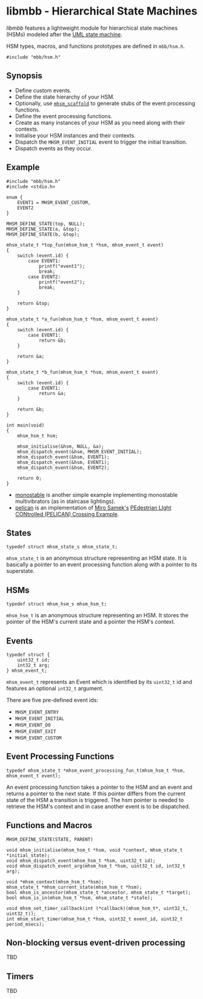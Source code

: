 libmbb - Hierarchical State Machines
====================================

*libmbb* features a lightweight module for hierarchical state machines (HSMs)
modeled after the 
[UML state machine](http://en.wikipedia.org/wiki/UML_state_machine).

HSM types, macros, and functions prototypes are defined in `mbb/hsm.h`. 

	#include "mbb/hsm.h"

Synopsis
--------

* Define custom events.
* Define the state hierarchy of your HSM.
* Optionally, use [`mhsm_scaffold`](../tools/mhsm_scaffold) to generate stubs
  of the event processing functions.
* Define the event processing functions.
* Create as many instances of your HSM as you need along with their contexts.
* Initialise your HSM instances and their contexts.
* Dispatch the `MHSM_EVENT_INITIAL` event to trigger the initial transition.
* Dispatch events as they occur.

Example
-------

	#include "mbb/hsm.h"
	#include <stdio.h>
	
	enum {
		EVENT1 = MHSM_EVENT_CUSTOM,
		EVENT2
	}
	
	MHSM_DEFINE_STATE(top, NULL);
	MHSM_DEFINE_STATE(a, &top);
	MHSM_DEFINE_STATE(b, &top);
	
	mhsm_state_t *top_fun(mhsm_hsm_t *hsm, mhsm_event_t event)
	{
		switch (event.id) {
			case EVENT1:
				printf("event1");
				break;
			case EVENT2:
				printf("event2");
				break;
		}
	
		return &top;
	}
	
	mhsm_state_t *a_fun(mhsm_hsm_t *hsm, mhsm_event_t event)
	{
		switch (event.id) {
			case EVENT1:
				return &b;
		}
	
		return &a;
	}
	
	mhsm_state_t *b_fun(mhsm_hsm_t *hsm, mhsm_event_t event)
	{
		switch (event.id) {
			case EVENT1:
				return &a;
		}
	
		return &b;
	}
	
	int main(void)
	{
		mhsm_hsm_t hsm;
	
		mhsm_initialise(&hsm, NULL, &a);
		mhsm_dispatch_event(&hsm, MHSM_EVENT_INITIAL);
		mhsm_dispatch_event(&hsm, EVENT1);
		mhsm_dispatch_event(&hsm, EVENT1);
		mhsm_dispatch_event(&hsm, EVENT2);
	
		return 0;
	}

* [monostable](../examples/monostable.c) is another simple example implementing
monostable multivibrators (as in staircase lightings).
* [pelican](../examples/pelican.c) is an implementation of 
[Miro Samek's](http://www.state-machine.com/)
[PEdestrian LIght CONtrolled (PELICAN) Crossing Example](http://www.state-machine.com/resources/AN_PELICAN.pdf).

States
------

	typedef struct mhsm_state_s mhsm_state_t;

`mhsm_state_t` is an anonymous structure representing an HSM state. It is
basically a pointer to an event processing function along with a pointer to its
superstate.

HSMs
----

	typedef struct mhsm_hsm_s mhsm_hsm_t;

`mhsm_hsm_t` is an anonymous structure representing an HSM. It stores the
pointer of the HSM's current state and a pointer the HSM's context.

Events
------

	typedef struct {
		uint32_t id;
		int32_t arg;
	} mhsm_event_t;

`mhsm_event_t` represents an Event which is identified by its `uint32_t` id and
features an optional `int32_t` argument. 

There are five pre-defined event ids:

* `MHSM_EVENT_ENTRY`
* `MHSM_EVENT_INITIAL`
* `MHSM_EVENT_DO`
* `MHSM_EVENT_EXIT`
* `MHSM_EVENT_CUSTOM`

Event Processing Functions
--------------------------

	typedef mhsm_state_t *mhsm_event_processing_fun_t(mhsm_hsm_t *hsm, mhsm_event_t event);

An event processing function takes a pointer to the HSM and an event and
returns a pointer to the next state. If this pointer differs from the current
state of the HSM a transition is triggered. The hsm pointer is needed to
retrieve the HSM's context and in case another event is to be dispatched.

Functions and Macros
--------------------

	MHSM_DEFINE_STATE(STATE, PARENT)

	void mhsm_initialise(mhsm_hsm_t *hsm, void *context, mhsm_state_t *initial_state);
	void mhsm_dispatch_event(mhsm_hsm_t *hsm, uint32_t id);
	void mhsm_dispatch_event_arg(mhsm_hsm_t *hsm, uint32_t id, int32_t arg);

	void *mhsm_context(mhsm_hsm_t *hsm);
	mhsm_state_t *mhsm_current_state(mhsm_hsm_t *hsm);
	bool mhsm_is_ancestor(mhsm_state_t *ancestor, mhsm_state_t *target);
	bool mhsm_is_in(mhsm_hsm_t *hsm, mhsm_state_t *state);

	void mhsm_set_timer_callback(int (*callback)(mhsm_hsm_t*, uint32_t, uint32_t));
	int mhsm_start_timer(mhsm_hsm_t *hsm, uint32_t event_id, uint32_t period_msecs);

Non-blocking versus event-driven processing
-------------------------------------------

TBD

Timers
------

TBD

